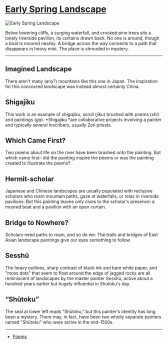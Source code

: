 # [Early Spring Landscape](http://artstories.artsmia.org/#/o/122102)
![Early Spring Landscape](http://api.artsmia.org/images/122102/large.jpg)

Below towering cliffs, a surging waterfall, and crooked pine trees sits a lonely riverside pavilion, its curtains drawn back. No one is around, though a boat is moored nearby. A bridge across the way connects to a path that disappears in heavy mist. The place is shrouded in mystery.

---

## Imagined Landscape

There aren't many (any?) mountains like this one in Japan. The inspiration for this concocted landscape was instead almost certainly China. 

## Shigajiku

This work is an example of *shigajiku*, scroll (*jiku*) brushed with poems (*shi*) and paintings (*ga*). *Shigajiku *are collaborative projects involving a painter and typically several inscribers, usually Zen priests. 

## Which Came First?

Two poems about life on the river have been brushed onto the painting. But which came first– did the painting inspire the poems or was the painting created to illustrate the poems?

## Hermit-scholar

Japanese and Chinese landscapes are usually populated with reclusive scholars who roam mountain paths, gaze at waterfalls, or relax in riverside pavilions. But this painting leaves only clues to the scholar's presence: a moored boat and a pavilion with an open curtain. 

## Bridge to Nowhere?

Scholars need paths to roam, and so do we: The trails and bridges of East Asian landscape paintings give our eyes something to follow. 

## Sesshū

The heavy outlines, sharp contrast of black ink and bare white paper, and "moss dots" that seem to float around the edge of jagged rocks are all reminiscent of landscapes by the master painter Sesshū, active about a hundred years earlier but hugely influential in Shutoku's day. 

## “Shūtoku”

The seal at lower left reads "Shūtoku," but this painter's identity has long been a mystery. There may, in fact, have been two wholly separate painters named "Shūtoku" who were active in the mid-1500s. 

---

* [Poems](../stories/poems.md)
